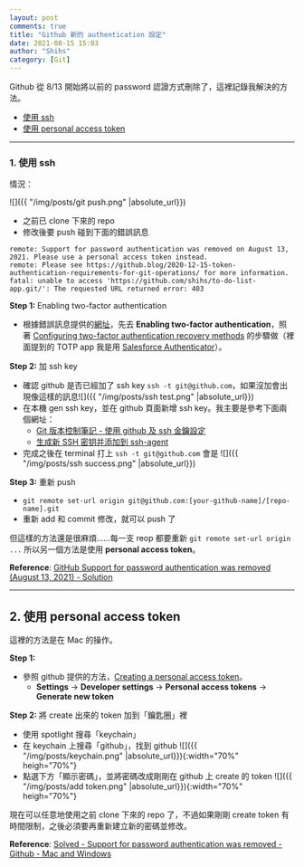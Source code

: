 ```yaml
---
layout: post
comments: true
title: "Github 新的 authentication 設定"
date: 2021-08-15 15:03
author: "Shihs"
category: [Git]
---
```


Github 從 8/13 開始將以前的 password 認證方式刪除了，這裡記錄我解決的方法。

- [使用 ssh](https://shihs.github.io/blog/2021/08/15/Github-%E6%96%B0%E7%9A%84-authentication-%E8%A8%AD%E5%AE%9A/#1-%E4%BD%BF%E7%94%A8-ssh)
- [使用 personal access token](https://shihs.github.io/blog/2021/08/15/Github-%E6%96%B0%E7%9A%84-authentication-%E8%A8%AD%E5%AE%9A/#2-%E4%BD%BF%E7%94%A8-personal-access-token)

---

### 1. 使用 ssh

情況：

![]({{ "/img/posts/git push.png" |absolute_url}})

- 之前已 clone 下來的 repo
- 修改後要 push 碰到下面的錯誤訊息

```bash=
remote: Support for password authentication was removed on August 13, 2021. Please use a personal access token instead.
remote: Please see https://github.blog/2020-12-15-token-authentication-requirements-for-git-operations/ for more information.
fatal: unable to access 'https://github.com/shihs/to-do-list-app.git/': The requested URL returned error: 403
```

**Step 1:** Enabling two-factor authentication

- 根據錯誤訊息提供的[網址](https://github.blog/2020-12-15-token-authentication-requirements-for-git-operations/)，先去 **Enabling two-factor authentication**，照著 [Configuring two-factor authentication recovery methods](https://docs.github.com/en/github/authenticating-to-github/securing-your-account-with-two-factor-authentication-2fa/configuring-two-factor-authentication-recovery-methods) 的步驟做（裡面提到的 TOTP app 我是用 [Salesforce Authenticator](https://www.salesforce.com/solutions/mobile/app-suite/security/)）。

**Step 2:** 加 ssh key

- 確認 github 是否已經加了 ssh key `ssh -t git@github.com`，如果沒加會出現像這樣的訊息![]({{ "/img/posts/ssh test.png" |absolute_url}})
- 在本機 gen ssh key，並在 github 頁面新增 ssh key。我主要是參考下面兩個網址：
  - [Git 版本控制筆記 - 使用 github 及 ssh 金鑰設定](https://blog.jaycetyle.com/2018/02/github-ssh/)
  - [生成新 SSH 密钥并添加到 ssh-agent](https://docs.github.com/cn/github/authenticating-to-github/connecting-to-github-with-ssh/generating-a-new-ssh-key-and-adding-it-to-the-ssh-agent#adding-your-ssh-key-to-the-ssh-agent)
- 完成之後在 terminal 打上 `ssh -t git@github.com` 會是
  ![]({{ "/img/posts/ssh success.png" |absolute_url}})

**Step 3:** 重新 push

- `git remote set-url origin git@github.com:[your-github-name]/[repo-name].git`
- 重新 add 和 commit 修改，就可以 push 了

但這樣的方法還是很麻煩......每一支 reop 都要重新 `git remote set-url origin ...` 所以另一個方法是使用 **personal access token**。

**Reference**:
[GitHub Support for password authentication was removed (August 13, 2021) - Solution](https://www.youtube.com/watch?v=5Jz0wVmYUUE)

---

## 2. 使用 personal access token

這裡的方法是在 Mac 的操作。

**Step 1:**

- 參照 github 提供的方法，[Creating a personal access token](https://docs.github.com/en/github/authenticating-to-github/keeping-your-account-and-data-secure/creating-a-personal-access-token)。
  - **Settings** -> **Developer settings** -> **Personal access tokens** -> **Generate new token**

**Step 2:** 將 create 出來的 token 加到「鑰匙圈」裡

- 使用 spotlight 搜尋「keychain」
- 在 keychain 上搜尋「github」，找到 github
  ![]({{ "/img/posts/keychain.png" |absolute_url}}){:width="70%" heigh="70%"}
- 點選下方「顯示密碼」，並將密碼改成剛剛在 github 上 create 的 token
  ![]({{ "/img/posts/add token.png" |absolute_url}}){:width="70%" heigh="70%"}

現在可以任意地使用之前 clone 下來的 repo 了，不過如果剛剛 create token 有時間限制，之後必須要再重新建立新的密碼並修改。

**Reference**:
[Solved - Support for password authentication was removed - Github - Mac and Windows](https://www.youtube.com/watch?v=aKaYpl-ZpGg)
